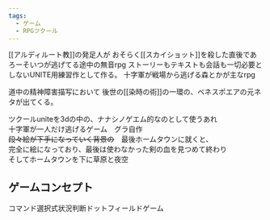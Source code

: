 ```yaml
---
tags:
  - ゲーム
  - RPGツクール
---
```

[[アルディルート教]]の発足人が
おそらく[[スカイショット]]を殺した直後であろーそいつが逃げてる途中の無音rpg
ストーリーもテキストも会話も一切必要としないUNITE用練習作として作る。
十字軍が戦場から逃げる森とかが主なrpg

道中の精神障害描写において
後世の[[染時の術]]の一環の、ベネスポエアの元ネタが出てくる。

ツクールuniteを3dの中の、ナナシノゲエム的なのとして使うあれ  
十字軍が一人だけ逃げるゲーム　グラ自作  
~~段々絵が下手になっていく背景の~~　最後ホームタウンに就くと、  
完全に絵になっており、最後は使わなかった剣の血を見つめて終わり  
そしてホームタウンを下に草原と夜空
## ゲームコンセプト
コマンド選択式状況判断ドットフィールドゲーム